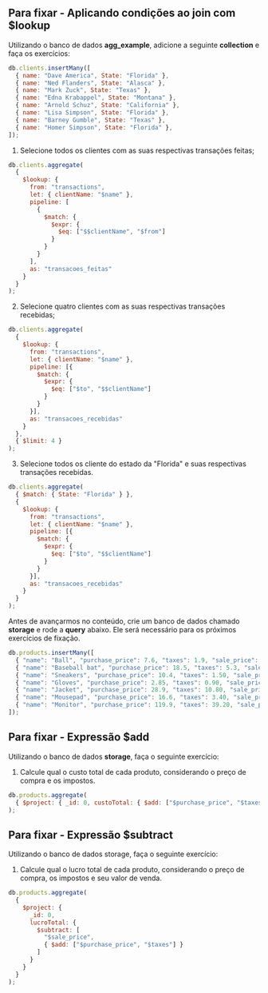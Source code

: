 ## Para fixar - Aplicando condições ao join com $lookup

Utilizando o banco de dados **agg_example**, adicione a seguinte **collection** e faça os exercícios:

```javascript
db.clients.insertMany([
  { name: "Dave America", State: "Florida" },
  { name: "Ned Flanders", State: "Alasca" },
  { name: "Mark Zuck", State: "Texas" },
  { name: "Edna Krabappel", State: "Montana" },
  { name: "Arnold Schuz", State: "California" },
  { name: "Lisa Simpson", State: "Florida" },
  { name: "Barney Gumble", State: "Texas" },
  { name: "Homer Simpson", State: "Florida" },
]);
```

1. Selecione todos os clientes com as suas respectivas transações feitas;

```javascript
db.clients.aggregate(
  {
    $lookup: {
      from: "transactions",
      let: { clientName: "$name" },
      pipeline: [
        {
          $match: {
            $expr: {
              $eq: ["$$clientName", "$from"]
            }
          }
        }
      ],
      as: "transacoes_feitas"
    }
  }
);
```

2. Selecione quatro clientes com as suas respectivas transações recebidas;

```javascript
db.clients.aggregate(
  {
    $lookup: {
      from: "transactions",
      let: { clientName: "$name" },
      pipeline: [{
        $match: {
          $expr: {
            $eq: ["$to", "$$clientName"]
          }
        }
      }],
      as: "transacoes_recebidas"
    }
  },
  { $limit: 4 }
);
```

3. Selecione todos os cliente do estado da "Florida" e suas respectivas transações recebidas.

```javascript
db.clients.aggregate(
  { $match: { State: "Florida" } },
  {
    $lookup: {
      from: "transactions",
      let: { clientName: "$name" },
      pipeline: [{
        $match: {
          $expr: {
            $eq: ["$to", "$$clientName"]
          }
        }
      }],
      as: "transacoes_recebidas"
    }
  }
);
```

Antes de avançarmos no conteúdo, crie um banco de dados chamado **storage** e rode a **query** abaixo. Ele será necessário para os próximos exercícios de fixação.

```javascript
db.products.insertMany([
  { "name": "Ball", "purchase_price": 7.6, "taxes": 1.9, "sale_price": 12.5, "quantity": 5 },
  { "name": "Baseball bat", "purchase_price": 18.5, "taxes": 5.3, "sale_price": 39.9, "quantity": 12 },
  { "name": "Sneakers", "purchase_price": 10.4, "taxes": 1.50, "sale_price": 14.9, "quantity": 3 },
  { "name": "Gloves", "purchase_price": 2.85, "taxes": 0.90, "sale_price": 5.70, "quantity": 34 },
  { "name": "Jacket", "purchase_price": 28.9, "taxes": 10.80, "sale_price": 59.9, "quantity": 20 },
  { "name": "Mousepad", "purchase_price": 16.6, "taxes": 3.40, "sale_price": 29.9, "quantity": 8 },
  { "name": "Monitor", "purchase_price": 119.9, "taxes": 39.20, "sale_price": 240.6, "quantity": 11 },
]);
```

## Para fixar - Expressão $add

Utilizando o banco de dados **storage**, faça o seguinte exercício:

1. Calcule qual o custo total de cada produto, considerando o preço de compra e os impostos.

```javascript
db.products.aggregate(
  { $project: { _id: 0, custoTotal: { $add: ["$purchase_price", "$taxes"] } } }
);
```

## Para fixar - Expressão $subtract

Utilizando o banco de dados storage, faça o seguinte exercício:

1. Calcule qual o lucro total de cada produto, considerando o preço de compra, os impostos e seu valor de venda.

```javascript
db.products.aggregate(
  {
    $project: {
      _id: 0,
      lucroTotal: {
        $subtract: [
          "$sale_price",
          { $add: ["$purchase_price", "$taxes"] }
        ]
      }
    }
  }
);
```
